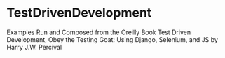 # TestDrivenDevelopment
Examples Run and Composed from the Oreilly Book Test Driven Development, Obey the Testing Goat: Using Django, Selenium, and JS by Harry J.W. Percival
